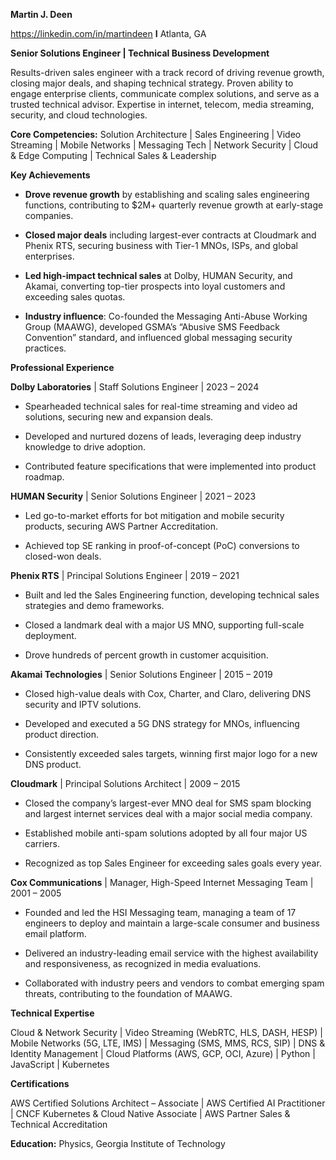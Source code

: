 **Martin J. Deen**

https://linkedin.com/in/martindeen
**I** Atlanta, GA

**Senior Solutions Engineer | Technical Business Development**

Results-driven sales engineer with a track record of driving revenue
growth, closing major deals, and shaping technical strategy. Proven
ability to engage enterprise clients, communicate complex solutions, and
serve as a trusted technical advisor. Expertise in internet, telecom,
media streaming, security, and cloud technologies.

**Core Competencies:** Solution Architecture | Sales Engineering | Video
Streaming | Mobile Networks | Messaging Tech | Network Security | Cloud
& Edge Computing | Technical Sales & Leadership

**Key Achievements**

- **Drove revenue growth** by establishing and scaling sales engineering
  functions, contributing to $2M+ quarterly revenue growth at
  early-stage companies.

- **Closed major deals** including largest-ever contracts at Cloudmark
  and Phenix RTS, securing business with Tier-1 MNOs, ISPs, and global
  enterprises.

- **Led high-impact technical sales** at Dolby, HUMAN Security, and
  Akamai, converting top-tier prospects into loyal customers and
  exceeding sales quotas.

- **Industry influence**: Co-founded the Messaging Anti-Abuse Working
  Group (MAAWG), developed GSMA’s “Abusive SMS Feedback Convention”
  standard, and influenced global messaging security practices.

**Professional Experience**

**Dolby Laboratories** | Staff Solutions Engineer | 2023 – 2024

- Spearheaded technical sales for real-time streaming and video ad
  solutions, securing new and expansion deals.

- Developed and nurtured dozens of leads, leveraging deep industry
  knowledge to drive adoption.

- Contributed feature specifications that were implemented into product
  roadmap.

**HUMAN Security** | Senior Solutions Engineer | 2021 – 2023

- Led go-to-market efforts for bot mitigation and mobile security
  products, securing AWS Partner Accreditation.

- Achieved top SE ranking in proof-of-concept (PoC) conversions to
  closed-won deals.

**Phenix RTS** | Principal Solutions Engineer | 2019 – 2021

- Built and led the Sales Engineering function, developing technical
  sales strategies and demo frameworks.

- Closed a landmark deal with a major US MNO, supporting full-scale
  deployment.

- Drove hundreds of percent growth in customer acquisition.

**Akamai Technologies** | Senior Solutions Engineer | 2015 – 2019

- Closed high-value deals with Cox, Charter, and Claro, delivering DNS
  security and IPTV solutions.

- Developed and executed a 5G DNS strategy for MNOs, influencing product
  direction.

- Consistently exceeded sales targets, winning first major logo for a
  new DNS product.

**Cloudmark** | Principal Solutions Architect | 2009 – 2015

- Closed the company’s largest-ever MNO deal for SMS spam blocking and
  largest internet services deal with a major social media company.

- Established mobile anti-spam solutions adopted by all four major US
  carriers.

- Recognized as top Sales Engineer for exceeding sales goals every year.

**Cox Communications** | Manager, High-Speed Internet Messaging Team |
2001 – 2005

- Founded and led the HSI Messaging team, managing a team of 17
  engineers to deploy and maintain a large-scale consumer and business
  email platform.

- Delivered an industry-leading email service with the highest
  availability and responsiveness, as recognized in media evaluations.

- Collaborated with industry peers and vendors to combat emerging spam
  threats, contributing to the foundation of MAAWG.

**Technical Expertise**

Cloud & Network Security | Video Streaming (WebRTC, HLS, DASH, HESP) |
Mobile Networks (5G, LTE, IMS) | Messaging (SMS, MMS, RCS, SIP) | DNS &
Identity Management | Cloud Platforms (AWS, GCP, OCI, Azure) | Python |
JavaScript | Kubernetes

**Certifications**

AWS Certified Solutions Architect – Associate | AWS Certified AI
Practitioner | CNCF Kubernetes & Cloud Native Associate | AWS Partner
Sales & Technical Accreditation

**Education:** Physics, Georgia Institute of Technology
